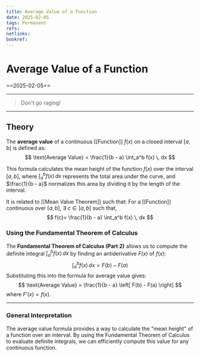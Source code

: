 ```yaml
---
title: Average Value of a Function
date: 2025-02-05
tags: Permanent
refs: 
netlinks:
bookref: 
---
```

# Average Value of a Function
==2025-02-05==

---
> Don't go raging!
---
## Theory
The **average value** of a continuous [[Function]] $f(x)$ on a closed interval $[a, b]$ is defined as:
$$
\text{Average Value} = \frac{1}{b - a} \int_a^b f(x) \, dx
$$

 This formula calculates the mean height of the function $f(x)$ over the interval $[a, b]$, where $\int_a^b f(x) \, dx$ represents the total area under the curve, and $\frac{1}{b - a}$ normalizes this area by dividing it by the length of the interval.


It is related to [[Mean Value Theorem]] such that:
For a [[Function]] continuous over $[a,b]$, $\exists$ $c\in[a,b]$ such that,
$$
f(c)= \frac{1}{b - a} \int_a^b f(x) \, dx
$$

### Using the Fundamental Theorem of Calculus

The **Fundamental Theorem of Calculus (Part 2)** allows us to compute the definite integral $\int_a^b f(x) \, dx$ by finding an antiderivative $F(x)$ of $f(x)$:
$$
\int_a^b f(x) \, dx = F(b) - F(a)
$$
Substituting this into the formula for average value gives:
$$
\text{Average Value} = \frac{1}{b - a} \left[ F(b) - F(a) \right]
$$
where $F'(x) = f(x)$.

---
### General Interpretation
The average value formula provides a way to calculate the "mean height" of a function over an interval. By using the Fundamental Theorem of Calculus to evaluate definite integrals, we can efficiently compute this value for any continuous function.